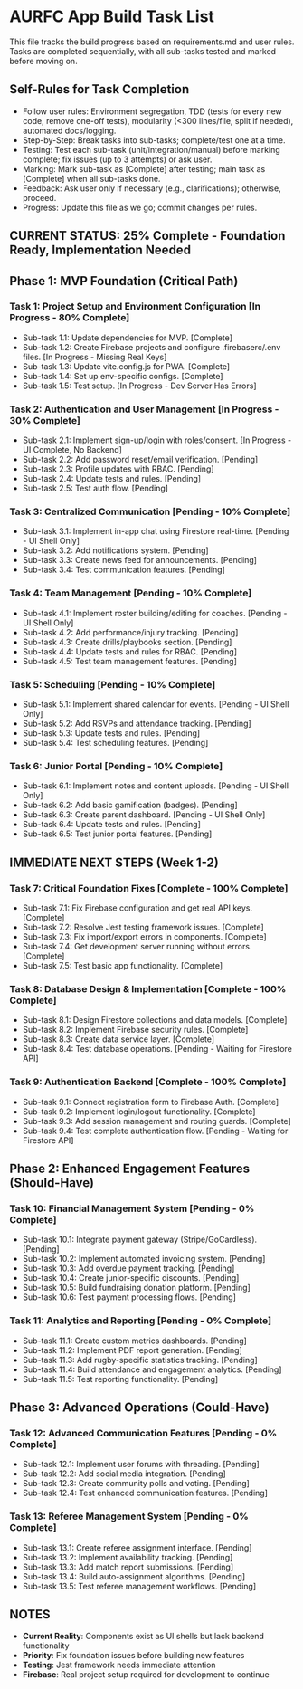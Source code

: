 
# AURFC App Build Task List

This file tracks the build progress based on requirements.md and user rules. Tasks are completed sequentially, with all sub-tasks tested and marked before moving on.

## Self-Rules for Task Completion
- Follow user rules: Environment segregation, TDD (tests for every new code, remove one-off tests), modularity (<300 lines/file, split if needed), automated docs/logging.
- Step-by-Step: Break tasks into sub-tasks; complete/test one at a time.
- Testing: Test each sub-task (unit/integration/manual) before marking complete; fix issues (up to 3 attempts) or ask user.
- Marking: Mark sub-task as [Complete] after testing; main task as [Complete] when all sub-tasks done.
- Feedback: Ask user only if necessary (e.g., clarifications); otherwise, proceed.
- Progress: Update this file as we go; commit changes per rules.

## CURRENT STATUS: 25% Complete - Foundation Ready, Implementation Needed

## Phase 1: MVP Foundation (Critical Path)

### **Task 1: Project Setup and Environment Configuration** [In Progress - 80% Complete]
  - Sub-task 1.1: Update dependencies for MVP. [Complete]
  - Sub-task 1.2: Create Firebase projects and configure .firebaserc/.env files. [In Progress - Missing Real Keys]
  - Sub-task 1.3: Update vite.config.js for PWA. [Complete]
  - Sub-task 1.4: Set up env-specific configs. [Complete]
  - Sub-task 1.5: Test setup. [In Progress - Dev Server Has Errors]

### **Task 2: Authentication and User Management** [In Progress - 30% Complete]
  - Sub-task 2.1: Implement sign-up/login with roles/consent. [In Progress - UI Complete, No Backend]
  - Sub-task 2.2: Add password reset/email verification. [Pending]
  - Sub-task 2.3: Profile updates with RBAC. [Pending]
  - Sub-task 2.4: Update tests and rules. [Pending]
  - Sub-task 2.5: Test auth flow. [Pending]

### **Task 3: Centralized Communication** [Pending - 10% Complete]
  - Sub-task 3.1: Implement in-app chat using Firestore real-time. [Pending - UI Shell Only]
  - Sub-task 3.2: Add notifications system. [Pending]
  - Sub-task 3.3: Create news feed for announcements. [Pending]
  - Sub-task 3.4: Test communication features. [Pending]

### **Task 4: Team Management** [Pending - 10% Complete]
  - Sub-task 4.1: Implement roster building/editing for coaches. [Pending - UI Shell Only]
  - Sub-task 4.2: Add performance/injury tracking. [Pending]
  - Sub-task 4.3: Create drills/playbooks section. [Pending]
  - Sub-task 4.4: Update tests and rules for RBAC. [Pending]
  - Sub-task 4.5: Test team management features. [Pending]

### **Task 5: Scheduling** [Pending - 10% Complete]
  - Sub-task 5.1: Implement shared calendar for events. [Pending - UI Shell Only]
  - Sub-task 5.2: Add RSVPs and attendance tracking. [Pending]
  - Sub-task 5.3: Update tests and rules. [Pending]
  - Sub-task 5.4: Test scheduling features. [Pending]

### **Task 6: Junior Portal** [Pending - 10% Complete]
  - Sub-task 6.1: Implement notes and content uploads. [Pending - UI Shell Only]
  - Sub-task 6.2: Add basic gamification (badges). [Pending]
  - Sub-task 6.3: Create parent dashboard. [Pending - UI Shell Only]
  - Sub-task 6.4: Update tests and rules. [Pending]
  - Sub-task 6.5: Test junior portal features. [Pending]

## IMMEDIATE NEXT STEPS (Week 1-2)

### **Task 7: Critical Foundation Fixes** [Complete - 100% Complete]
  - Sub-task 7.1: Fix Firebase configuration and get real API keys. [Complete]
  - Sub-task 7.2: Resolve Jest testing framework issues. [Complete]
  - Sub-task 7.3: Fix import/export errors in components. [Complete]
  - Sub-task 7.4: Get development server running without errors. [Complete]
  - Sub-task 7.5: Test basic app functionality. [Complete]

### **Task 8: Database Design & Implementation** [Complete - 100% Complete]
  - Sub-task 8.1: Design Firestore collections and data models. [Complete]
  - Sub-task 8.2: Implement Firebase security rules. [Complete]
  - Sub-task 8.3: Create data service layer. [Complete]
  - Sub-task 8.4: Test database operations. [Pending - Waiting for Firestore API]

### **Task 9: Authentication Backend** [Complete - 100% Complete]
  - Sub-task 9.1: Connect registration form to Firebase Auth. [Complete]
  - Sub-task 9.2: Implement login/logout functionality. [Complete]
  - Sub-task 9.3: Add session management and routing guards. [Complete]
  - Sub-task 9.4: Test complete authentication flow. [Pending - Waiting for Firestore API]

## Phase 2: Enhanced Engagement Features (Should-Have)

### **Task 10: Financial Management System** [Pending - 0% Complete]
  - Sub-task 10.1: Integrate payment gateway (Stripe/GoCardless). [Pending]
  - Sub-task 10.2: Implement automated invoicing system. [Pending]
  - Sub-task 10.3: Add overdue payment tracking. [Pending]
  - Sub-task 10.4: Create junior-specific discounts. [Pending]
  - Sub-task 10.5: Build fundraising donation platform. [Pending]
  - Sub-task 10.6: Test payment processing flows. [Pending]

### **Task 11: Analytics and Reporting** [Pending - 0% Complete]
  - Sub-task 11.1: Create custom metrics dashboards. [Pending]
  - Sub-task 11.2: Implement PDF report generation. [Pending]
  - Sub-task 11.3: Add rugby-specific statistics tracking. [Pending]
  - Sub-task 11.4: Build attendance and engagement analytics. [Pending]
  - Sub-task 11.5: Test reporting functionality. [Pending]

## Phase 3: Advanced Operations (Could-Have)

### **Task 12: Advanced Communication Features** [Pending - 0% Complete]
  - Sub-task 12.1: Implement user forums with threading. [Pending]
  - Sub-task 12.2: Add social media integration. [Pending]
  - Sub-task 12.3: Create community polls and voting. [Pending]
  - Sub-task 12.4: Test enhanced communication features. [Pending]

### **Task 13: Referee Management System** [Pending - 0% Complete]
  - Sub-task 13.1: Create referee assignment interface. [Pending]
  - Sub-task 13.2: Implement availability tracking. [Pending]
  - Sub-task 13.3: Add match report submissions. [Pending]
  - Sub-task 13.4: Build auto-assignment algorithms. [Pending]
  - Sub-task 13.5: Test referee management workflows. [Pending]

## NOTES
- **Current Reality**: Components exist as UI shells but lack backend functionality
- **Priority**: Fix foundation issues before building new features
- **Testing**: Jest framework needs immediate attention
- **Firebase**: Real project setup required for development to continue 